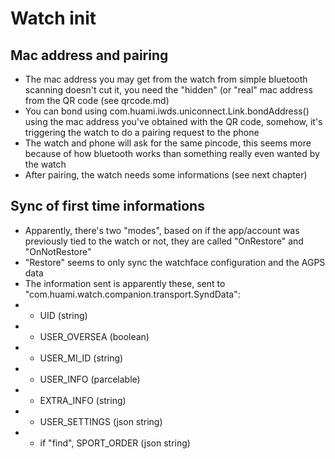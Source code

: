 # Watch init

## Mac address and pairing

* The mac address you may get from the watch from simple bluetooth scanning doesn't cut it, you need the "hidden" (or "real" mac address from the QR code (see qrcode.md)
* You can bond using com.huami.iwds.uniconnect.Link.bondAddress() using the mac address you've obtained with the QR code, somehow, it's triggering the watch to do a pairing request to the phone
* The watch and phone will ask for the same pincode, this seems more because of how bluetooth works than something really even wanted by the watch
* After pairing, the watch needs some informations (see next chapter)

## Sync of first time informations

* Apparently, there's two "modes", based on if the app/account was previously tied to the watch or not, they are called "OnRestore" and "OnNotRestore"
* "Restore" seems to only sync the watchface configuration and the AGPS data
* The information sent is apparently these, sent to "com.huami.watch.companion.transport.SyndData":
* * UID (string)
* * USER_OVERSEA (boolean)
* * USER_MI_ID (string)
* * USER_INFO (parcelable)
* * EXTRA_INFO (string)
* * USER_SETTINGS (json string)
* * if "find", SPORT_ORDER (json string)
